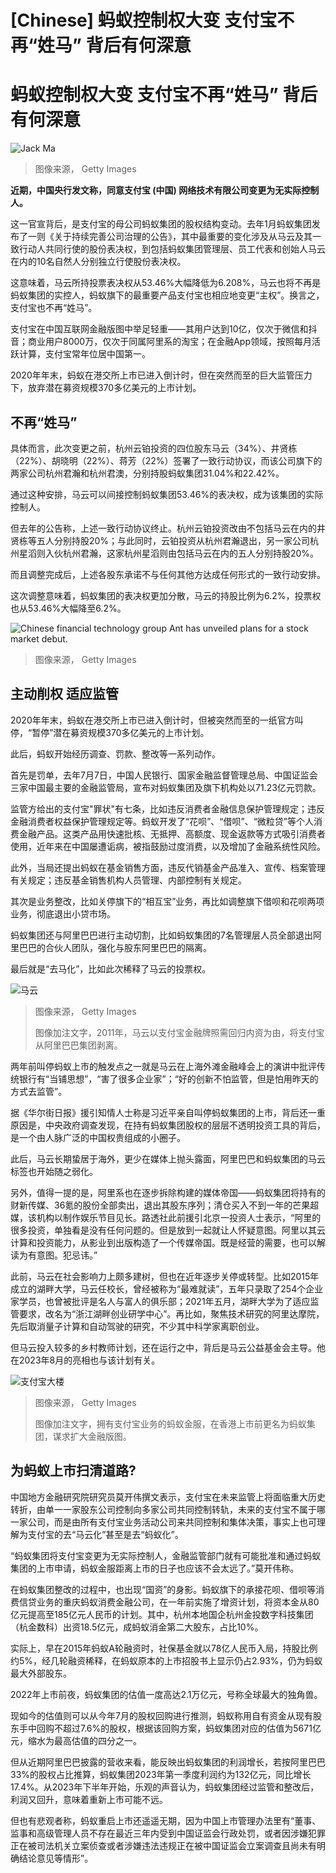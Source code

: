 # [Chinese] 蚂蚁控制权大变 支付宝不再“姓马” 背后有何深意

#  蚂蚁控制权大变 支付宝不再“姓马” 背后有何深意


![Jack Ma](_115085942_9359d841-67c1-4688-9d2f-4a56e284ab70.jpg)

> 图像来源，  Getty Images

**近期，中国央行发文称，同意支付宝 (中国) 网络技术有限公司变更为无实际控制人。**

这一官宣背后，是支付宝的母公司蚂蚁集团的股权结构变动。去年1月蚂蚁集团发布了一则《关于持续完善公司治理的公告》，其中最重要的变化涉及从马云及其一致行动人共同行使的股份表决权，到包括蚂蚁集团管理层、员工代表和创始人马云在内的10名自然人分别独立行使股份表决权。

这意味着，马云所持投票表决权从53.46%大幅降低为6.208%，马云也将不再是蚂蚁集团的实控人，蚂蚁旗下的最重要产品支付宝也相应地变更“主权”。换言之，支付宝也不再“姓马”。

支付宝在中国互联网金融版图中举足轻重——其用户达到10亿，仅次于微信和抖音；商业用户8000万，仅次于同属阿里系的淘宝；在金融App领域，按照每月活跃计算，支付宝常年位居中国第一。

2020年年末，蚂蚁在港交所上市已进入倒计时，但在突然而至的巨大监管压力下，放弃潜在募资规模370多亿美元的上市计划。

##  不再“姓马”

具体而言，此次变更之前，杭州云铂投资的四位股东马云（34%）、井贤栋（22%）、胡晓明（22%）、蒋芳（22%）签署了一致行动协议，而该公司旗下的两家公司杭州君瀚和杭州君澳，分别持股蚂蚁集团31.04%和22.42%。

通过这种安排，马云可以间接控制蚂蚁集团53.46%的表决权，成为该集团的实际控制人。

但去年的公告称，上述一致行动协议终止。杭州云铂投资改由不包括马云在内的井贤栋等五人分别持股20%；与此同时，云铂投资从杭州君瀚退出，另一家公司杭州星滔则入伙杭州君瀚，这家杭州星滔则由包括马云在内的五人分别持股20%。

而且调整完成后，上述各股东承诺不与任何其他方达成任何形式的一致行动安排。

这次调整意味着，蚂蚁集团的表决权更加分散，马云的持股比例为6.2%，投票权也从53.46%大幅降至6.2%。

![Chinese financial technology group Ant has unveiled plans for a stock market debut.](_114111697_antfinancial.jpg)

> 图像来源，  Getty Images

##  主动削权 适应监管

2020年年末，蚂蚁在港交所上市已进入倒计时，但被突然而至的一纸官方叫停，“暂停”潜在募资规模370多亿美元的上市计划。

此后，蚂蚁开始经历调查、罚款、整改等一系列动作。

首先是罚单，去年7月7日，中国人民银行、国家金融监督管理总局、中国证监会三家中国最主要的金融监管局，宣布对蚂蚁集团及旗下机构处以71.23亿元罚款。

监管方给出的支付宝"罪状"有七条，比如违反消费者金融信息保护管理规定；违反金融消费者权益保护管理规定等。蚂蚁开发了“花呗”、“借呗”、“微粒贷”等个人消费金融产品。这类产品用快速批核、无抵押、高额度、现金返款等方式吸引消费者使用，近年来在中国屡遭诟病，被指鼓励过度消费，以及增加了金融系统性风险。

此外，当局还提出蚂蚁在基金销售方面，违反代销基金产品准入、宣传、档案管理有关规定；违反基金销售机构人员管理、内部控制有关规定。

其次是业务整改，比如关停旗下的“相互宝”业务，再比如调整旗下借呗和花呗两项业务，彻底退出小贷市场。

蚂蚁集团还与阿里巴巴进行主动切割，比如蚂蚁集团的7名管理层人员全部退出阿里巴巴的合伙人团队，强化与股东阿里巴巴的隔离。

最后就是“去马化”，比如此次稀释了马云的投票权。

![马云](_103377277_gettyimages-908392852.jpg)

> 图像来源，  Getty Images
>
> 图像加注文字，2011年，马云以支付宝金融牌照需回归内资为由，将支付宝从阿里巴巴集团剥离。

两年前叫停蚂蚁上市的触发点之一就是马云在上海外滩金融峰会上的演讲中批评传统银行有“当铺思想”，“害了很多企业家”；“好的创新不怕监管，但是怕用昨天的方式去监管”。

据《华尔街日报》援引知情人士称是习近平亲自叫停蚂蚁集团的上市，背后还一重原因是，中央政府调查发现，在持有蚂蚁集团股权的层层不透明投资工具的背后，是一个由人脉广泛的中国权贵组成的小圈子。

此后，马云长期蛰居于海外，更少在媒体上抛头露面，阿里巴巴和蚂蚁集团的马云标签也开始随之弱化。

另外，值得一提的是，阿里系也在逐步拆除构建的媒体帝国——蚂蚁集团将持有的财新传媒、36氪的股份全部卖出，退出其股东序列；清仓买入不到一年的芒果超媒，该机构以制作娱乐节目见长。路透社此前援引北京一投资人士表示，“阿里的很多投资，单独看是没有任何问题的。但是放到一起就让人怀疑意图。阿里以其云计算和投资能力，从影业到出版构造了一个传媒帝国。既是经营的需要，也可以解读为有意图。犯忌讳。”

此前，马云在社会影响力上颇多建树，但也在近年逐步关停或转型。比如2015年成立的湖畔大学，马云任校长，曾经被称为“最难就读”，五年只录取了254个企业家学员，也曾被批评是名人与富人的俱乐部；2021年五月，湖畔大学为了适应监管要求，改名为“浙江湖畔创业研学中心”。再比如，聚焦技术研究的阿里达摩院，先后取消量子计算和自动驾驶的研究，不少其中科学家离职创业。

但马云投入较多的乡村教师计划，还在运行之中，背后是马云公益基金会主导。他在2023年8月的亮相也与该计划有关。

![支付宝大楼](_99567670_gettyimages-470763270.jpg)

> 图像来源，  Getty Images
>
> 图像加注文字，拥有支付宝业务的蚂蚁金服，在香港上市前更名为蚂蚁集团，谋求扩大金融版图。

##  为蚂蚁上市扫清道路?

中国地方金融研究院研究员莫开伟撰文表示，支付宝在未来监管上将面临重大历史转折，由单一一家股东公司控制向多家公司共同控制转轨，未来的支付宝不属于哪一家公司，而是由所有支付宝业务活动公司来共同控制和集体决策，事实上也可理解为支付宝的去“马云化”甚至是去“蚂蚁化”。

“蚂蚁集团将支付宝变更为无实际控制人，金融监管部门就有可能批准和通过蚂蚁集团的上市申请，蚂蚁金服距离上市的日子也应该不会太远了。”莫开伟称。

在蚂蚁集团整改的过程中，也出现“国资”的身影。蚂蚁旗下的承接花呗、借呗等消费信贷业务的重庆蚂蚁消费金融公司，在一年前实施了增资计划，将资本金从80亿元提高至185亿元人民币的计划。其中，杭州本地国企杭州金投数字科技集团（杭金数科）出资18.5亿元，成蚂蚁消金第二大股东，占比10%。

实际上，早在2015年蚂蚁A轮融资时，社保基金就以78亿人民币入局，持股比例约5%，经几轮融资稀释，在蚂蚁原本的上市招股书上显示仍占2.93%，仍为蚂蚁最大外部股东。

2022年上市前夜，蚂蚁集团的估值一度高达2.1万亿元，号称全球最大的独角兽。

现如今的估值则可以从今年7月的股权回购进行推测，蚂蚁称用自有资金从现有股东手中回购不超过7.6%的股权，根据该回购方案，蚂蚁集团对应的估值为5671亿元，缩水为最高估值的四分之一。

但从近期阿里巴巴披露的营收来看，能反映出蚂蚁集团的利润增长，若按阿里巴巴33%的股权占比推算，蚂蚁集团2023年第一季度利润约为132亿元，同比增长17.4%。从2023年下半年开始，乐观的声音认为，蚂蚁集团经过监管和整改后，利润又回升，意味着重新上市可能不远。

但也有悲观者称，蚂蚁重启上市还遥遥无期，因为中国上市管理办法里有“董事、监事和高级管理人员不存在最近三年内受到中国证监会行政处罚，或者因涉嫌犯罪正在被司法机关立案侦查或者涉嫌违法违规正在被中国证监会立案调查且尚未有明确结论意见等情形”。


